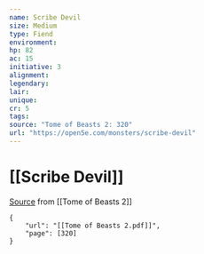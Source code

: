 ```yaml
---
name: Scribe Devil
size: Medium
type: Fiend
environment: 
hp: 82
ac: 15
initiative: 3
alignment: 
legendary: 
lair: 
unique: 
cr: 5
tags: 
source: "Tome of Beasts 2: 320"
url: "https://open5e.com/monsters/scribe-devil"
---
```

# [[Scribe Devil]]

[Source](zotero://open-pdf/library/items/9UQIAB6R?page=320) from [[Tome of Beasts 2]]

```pdf
{
	"url": "[[Tome of Beasts 2.pdf]]",
	"page": [320]
}
```


